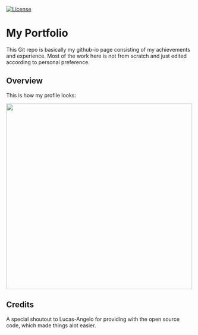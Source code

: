 [![License](https://img.shields.io/badge/License-MIT-blue.svg)](https://opensource.org/licenses/MIT)

# My Portfolio
This Git repo is basically my github-io page consisting of my achievements and experience. Most of the work here is not from scratch and just edited according to personal preference.

## Overview

This is how my profile looks:

[<img align="center" width="500" height="500" src="https://i.ibb.co/2hm5Z2t/profile.png"/>](https://ibb.co/g9H641T)

## Credits
A special shoutout to Lucas-Angelo for providing with the open source code, which made things alot easier.

